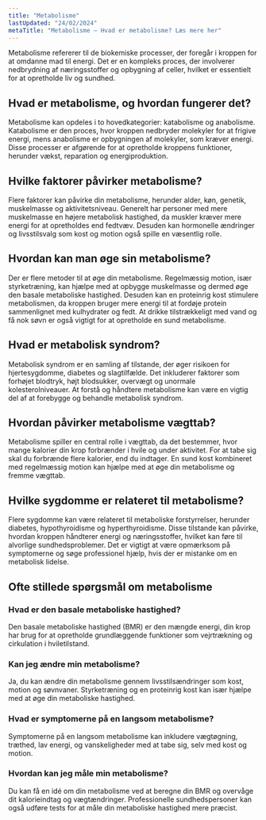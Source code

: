 ```yaml
---
title: "Metabolisme"
lastUpdated: "24/02/2024"
metaTitle: "Metabolisme – Hvad er metabolisme? Læs mere her"
---
```


Metabolisme refererer til de biokemiske processer, der foregår i kroppen for at omdanne mad til energi. Det er en kompleks proces, der involverer nedbrydning af næringsstoffer og opbygning af celler, hvilket er essentielt for at opretholde liv og sundhed.

## Hvad er metabolisme, og hvordan fungerer det?

Metabolisme kan opdeles i to hovedkategorier: katabolisme og anabolisme. Katabolisme er den proces, hvor kroppen nedbryder molekyler for at frigive energi, mens anabolisme er opbygningen af molekyler, som kræver energi. Disse processer er afgørende for at opretholde kroppens funktioner, herunder vækst, reparation og energiproduktion.

## Hvilke faktorer påvirker metabolisme?

Flere faktorer kan påvirke din metabolisme, herunder alder, køn, genetik, muskelmasse og aktivitetsniveau. Generelt har personer med mere muskelmasse en højere metabolisk hastighed, da muskler kræver mere energi for at opretholdes end fedtvæv. Desuden kan hormonelle ændringer og livsstilsvalg som kost og motion også spille en væsentlig rolle.

## Hvordan kan man øge sin metabolisme?

Der er flere metoder til at øge din metabolisme. Regelmæssig motion, især styrketræning, kan hjælpe med at opbygge muskelmasse og dermed øge den basale metaboliske hastighed. Desuden kan en proteinrig kost stimulere metabolismen, da kroppen bruger mere energi til at fordøje protein sammenlignet med kulhydrater og fedt. At drikke tilstrækkeligt med vand og få nok søvn er også vigtigt for at opretholde en sund metabolisme.

## Hvad er metabolisk syndrom?

Metabolisk syndrom er en samling af tilstande, der øger risikoen for hjertesygdomme, diabetes og slagtilfælde. Det inkluderer faktorer som forhøjet blodtryk, højt blodsukker, overvægt og unormale kolesterolniveauer. At forstå og håndtere metabolisme kan være en vigtig del af at forebygge og behandle metabolisk syndrom.

## Hvordan påvirker metabolisme vægttab?

Metabolisme spiller en central rolle i vægttab, da det bestemmer, hvor mange kalorier din krop forbrænder i hvile og under aktivitet. For at tabe sig skal du forbrænde flere kalorier, end du indtager. En sund kost kombineret med regelmæssig motion kan hjælpe med at øge din metabolisme og fremme vægttab.

## Hvilke sygdomme er relateret til metabolisme?

Flere sygdomme kan være relateret til metaboliske forstyrrelser, herunder diabetes, hypothyroidisme og hyperthyroidisme. Disse tilstande kan påvirke, hvordan kroppen håndterer energi og næringsstoffer, hvilket kan føre til alvorlige sundhedsproblemer. Det er vigtigt at være opmærksom på symptomerne og søge professionel hjælp, hvis der er mistanke om en metabolisk lidelse.

## Ofte stillede spørgsmål om metabolisme

### Hvad er den basale metaboliske hastighed?

Den basale metaboliske hastighed (BMR) er den mængde energi, din krop har brug for at opretholde grundlæggende funktioner som vejrtrækning og cirkulation i hviletilstand.

### Kan jeg ændre min metabolisme?

Ja, du kan ændre din metabolisme gennem livsstilsændringer som kost, motion og søvnvaner. Styrketræning og en proteinrig kost kan især hjælpe med at øge din metaboliske hastighed.

### Hvad er symptomerne på en langsom metabolisme?

Symptomerne på en langsom metabolisme kan inkludere vægtøgning, træthed, lav energi, og vanskeligheder med at tabe sig, selv med kost og motion.

### Hvordan kan jeg måle min metabolisme?

Du kan få en idé om din metabolisme ved at beregne din BMR og overvåge dit kalorieindtag og vægtændringer. Professionelle sundhedspersoner kan også udføre tests for at måle din metaboliske hastighed mere præcist.